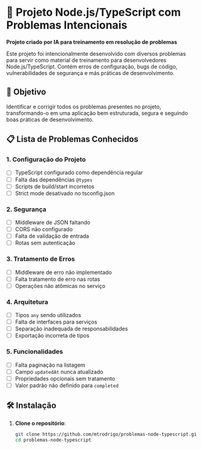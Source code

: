 # 🐛 Projeto Node.js/TypeScript com Problemas Intencionais

**Projeto criado por IA para treinamento em resolução de problemas**

Este projeto foi intencionalmente desenvolvido com diversos problemas para servir como material de treinamento para desenvolvedores Node.js/TypeScript. Contém erros de configuração, bugs de código, vulnerabilidades de segurança e más práticas de desenvolvimento.

## 🎯 Objetivo

Identificar e corrigir todos os problemas presentes no projeto, transformando-o em uma aplicação bem estruturada, segura e seguindo boas práticas de desenvolvimento.

## 📋 Lista de Problemas Conhecidos

### 1. Configuração do Projeto
- [ ] TypeScript configurado como dependência regular
- [ ] Falta das dependências `@types`
- [ ] Scripts de build/start incorretos
- [ ] Strict mode desativado no tsconfig.json

### 2. Segurança
- [ ] Middleware de JSON faltando
- [ ] CORS não configurado
- [ ] Falta de validação de entrada
- [ ] Rotas sem autenticação

### 3. Tratamento de Erros
- [ ] Middleware de erro não implementado
- [ ] Falta tratamento de erro nas rotas
- [ ] Operações não atômicas no serviço

### 4. Arquitetura
- [ ] Tipos `any` sendo utilizados
- [ ] Falta de interfaces para serviços
- [ ] Separação inadequada de responsabilidades
- [ ] Exportação incorreta de tipos

### 5. Funcionalidades
- [ ] Falta paginação na listagem
- [ ] Campo `updatedAt` nunca atualizado
- [ ] Propriedades opcionais sem tratamento
- [ ] Valor padrão não definido para `completed`

## 🛠️ Instalação

1. **Clone o repositório**:
   ```bash
   git clone https://github.com/mtrodrigo/problemas-node-typescript.git
   cd problemas-node-typescript